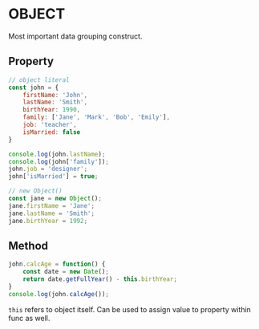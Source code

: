 # OBJECT

Most important data grouping construct.

## Property

```javascript
// object literal
const john = {
    firstName: 'John',
    lastName: 'Smith',
    birthYear: 1990,
    family: ['Jane', 'Mark', 'Bob', 'Emily'],
    job: 'teacher',
    isMarried: false
}

console.log(john.lastName);
console.log(john['family']);
john.job = 'designer';
john['isMarried'] = true;

// new Object()
const jane = new Object();
jane.firstName = 'Jane';
jane.lastName = 'Smith';
jane.birthYear = 1992;
```

## Method

```javascript
john.calcAge = function() {
    const date = new Date();
    return date.getFullYear() - this.birthYear;
}
console.log(john.calcAge());
```

`this` refers to object itself. Can be used to assign value to property within func as well.
